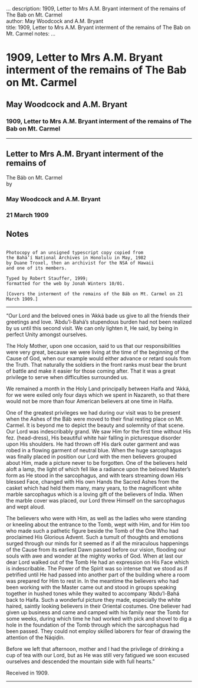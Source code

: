 ...
description: 1909, Letter to Mrs A.M. Bryant interment of the remains of The Bab on Mt. Carmel  
author: May Woodcock and A.M. Bryant  
title: 1909, Letter to Mrs A.M. Bryant interment of the remains of The Bab on Mt. Carmel 
notes:
...


# 1909, Letter to Mrs A.M. Bryant interment of the remains of The Bab on Mt. Carmel  
## May Woodcock and A.M. Bryant  
### 1909, Letter to Mrs A.M. Bryant interment of the remains of The Bab on Mt. Carmel  

------




## Letter to Mrs A.M. Bryant interment of the remains of  
The Báb on Mt. Carmel  
by

### May Woodcock and A.M. Bryant

### 21 March 1909

##  Notes 

```

Photocopy of an unsigned typescript copy copied from
the Bahá’í National Archives in Honolulu in May, 1982
by Duane Troxel, then an archivist for the NSA of Hawaii
and one of its members.

Typed by Robert Stauffer, 1999;
formatted for the web by Jonah Winters 10/01.

[Covers the interment of the remains of the Báb on Mt. Carmel on 21 March 1909.]
```

------
“Our Lord and the beloved ones in ‘Akká bade us give to all the friends their greetings and love. ‘Abdu’l-Bahá’s stupendous burden had not been realized by us until this second visit. We can only lighten it, He said, by being in perfect Unity amongst ourselves.  

The Holy Mother, upon one occasion, said to us that our responsibilities were very great, because we were living at the time of the beginning of the Cause of God, when our example would either advance or retard souls from the Truth. That naturally the soldiers in the front ranks must bear the brunt of battle and make it easier for those coming after. That it was a great privilege to serve when difficulties surrounded us.  

We remained a month in the Holy Land principally between Haifa and ‘Akká, for we were exiled only four days which we spent in Nazareth, so that there would not be more than four American believers at one time in Haifa.  

One of the greatest privileges we had during our visit was to be present when the Ashes of the Báb were moved to their final resting place on Mt. Carmel. It is beyond me to depict the beauty and solemnity of that scene. Our Lord was indescribably grand. We saw Him for the first time without His fez. (head-dress), His beautiful white hair falling in picturesque disorder upon His shoulders. He had thrown off His dark outer garment and was robed in a flowing garment of neutral blue. When the huge sarcophagus was finally placed in position our Lord with the men believers grouped about Him, made a picture never to be forgotten. One of the believers held aloft a lamp, the light of which fell like a radiance upon the beloved Master’s form as He stood in the sarcophagus, and with tears streaming down His blessed Face, changed with His own Hands the Sacred Ashes from the casket which had held them many, many years, to the magnificent white marble sarcophagus which is a loving gift of the believers of India. When the marble cover was placed, our Lord threw Himself on the sarcophagus and wept aloud.  

The believers who were with Him, as well as the ladies who were standing or kneeling about the entrance to the Tomb, wept with Him, and for Him too who made such a pathetic figure beside the Tomb of the One Who had proclaimed His Glorious Advent. Such a tumult of thoughts and emotions surged through our minds for it seemed as if all the miraculous happenings of the Cause from its earliest Dawn passed before our vision, flooding our souls with awe and wonder at the mighty works of God. When at last our dear Lord walked out of the Tomb He had an expression on His Face which is indescribable. The Power of the Spirit was so intense that we stood as if petrified until He had passed into another part of the building where a room was prepared for Him to rest in. In the meantime the believers who had been working with the Master came out and stood in groups speaking together in hushed tones while they waited to accompany ‘Abdu’l-Bahá back to Haifa. Such a wonderful picture they made, especially the white haired, saintly looking believers in their Oriental costumes. One believer had given up business and came and camped with his family near the Tomb for some weeks, during which time he had worked with pick and shovel to dig a hole in the foundation of the Tomb through which the sarcophagus had been passed. They could not employ skilled laborers for fear of drawing the attention of the Náqiḍín.  

Before we left that afternoon, mother and I had the privilege of drinking a cup of tea with our Lord, but as He was still very fatigued we soon excused ourselves and descended the mountain side with full hearts.”  

Received in 1909.  

------
